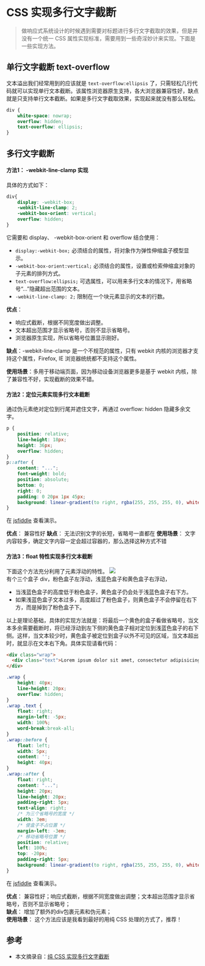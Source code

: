 # CSS 实现多行文字截断
> 做响应式系统设计的时候遇到需要对标题进行多行文字截取的效果，但是并没有一个统一 CSS 属性实现标准，需要用到一些奇淫妙计来实现。下面是一些实现方法。

## 单行文字截断 text-overflow
文本溢出我们经常用到的应该就是 `text-overflow:ellipsis` 了，只需轻松几行代码就可以实现单行文本截断。该属性浏览器原生支持，各大浏览器兼容性好，缺点就是只支持单行文本截断。如果是多行文字截取效果，实现起来就没有那么轻松。
```css
div {
    white-space: nowrap;
    overflow: hidden;
    text-overflow: ellipsis;
}
```

## 多行文字截断
#### 方法1： -webkit-line-clamp 实现
具体的方式如下：
```css
div{
    display: -webkit-box;
    -webkit-line-clamp: 2;
    -webkit-box-orient: vertical;
    overflow: hidden;
}
```
它需要和 display、 -webkit-box-orient 和 overflow 结合使用：
- `display:-webkit-box;` 必须结合的属性，将对象作为弹性伸缩盒子模型显示。
- `-webkit-box-orient:vertical;` 必须结合的属性，设置或检索伸缩盒对象的子元素的排列方式。
- `text-overflow:ellipsis;` 可选属性，可以用来多行文本的情况下，用省略号“…”隐藏超出范围的文本。
- `-webkit-line-clamp: 2;` 限制在一个块元素显示的文本的行数。    

**优点**：
- 响应式截断，根据不同宽度做出调整。
- 文本超出范围才显示省略号，否则不显示省略号。
- 浏览器原生实现，所以省略号位置显示刚好。

**缺点**：-webkit-line-clamp 是一个不规范的属性，只有 webkit 内核的浏览器才支持这个属性，Firefox, IE 浏览器统统都不支持这个属性。

**使用场景**：多用于移动端页面，因为移动设备浏览器更多是基于 webkit 内核，除了兼容性不好，实现截断的效果不错。

#### 方法2：定位元素实现多行文本截断
通过伪元素绝对定位到行尾并遮住文字，再通过 overflow: hidden 隐藏多余文字。
```css
p {
    position: relative;
    line-height: 18px;
    height: 36px;
    overflow: hidden;
}
p::after {
    content: "...";
    font-weight: bold;
    position: absolute;
    bottom: 0;
    right: 0;
    padding: 0 20px 1px 45px;
    background: linear-gradient(to right, rgba(255, 255, 255, 0), white 50%, white);
}
```
在 [jsfiddle](https://jsfiddle.net/lindz/6aqnye4u/2/) 查看演示。

**优点**： 兼容性好
**缺点**： 无法识别文字的长短，省略号一直都在
**使用场景**： 文字内容较多，确定文字内容一定会超过容器的，那么选择这种方式不错

#### 方法3：float 特性实现多行文本截断
下面这个方法充分利用了元素浮动的特性。
![](https://raw.githubusercontent.com/happylindz/blog/master/images/jiequ/6.jpg)    
有个三个盒子 div，粉色盒子左浮动，浅蓝色盒子和黄色盒子右浮动，
- 当浅蓝色盒子的高度低于粉色盒子，黄色盒子仍会处于浅蓝色盒子右下方。
- 如果浅蓝色盒子文本过多，高度超过了粉色盒子，则黄色盒子不会停留在右下方，而是掉到了粉色盒子下。

以上是理论基础，具体的实现方法就是：将最后一个黄色的盒子看做省略号，当文本多余需要截断时，将已经浮动到左下侧的黄色盒子相对定位到浅蓝色盒子的右下侧。这样，当文本较少时，黄色盒子被定位到盒子以外不可见的区域，当文本超出时，就显示在文本右下角。具体实现请看代码：
```html
<div class="wrap">
  <div class="text">Lorem ipsum dolor sit amet, consectetur adipisicing elit. Dignissimos labore sit vel itaque delectus atque quos magnam assumenda quod architecto perspiciatis animi.</div>
</div>
```
```css
.wrap {
    height: 40px;
    line-height: 20px;
    overflow: hidden;
}
.wrap .text {
    float: right;
    margin-left: -5px;
    width: 100%;
    word-break:break-all;
}
.wrap::before {
    float: left;
    width: 5px;
    content: '';
    height: 40px;
}
.wrap::after {
    float: right;
    content: "...";
    height: 20px;
    line-height: 20px;
    padding-right: 5px;
    text-align: right;
    /* 为三个省略号的宽度 */
    width: 3em;
    /* 使盒子不占位置 */
    margin-left: -3em;
    /* 移动省略号位置 */
    position: relative;
    left: 100%;
    top: -20px;
    padding-right: 5px;
    background: linear-gradient(to right, rgba(255, 255, 255, 0), white 50%, white);
}
```
在 [jsfiddle](https://jsfiddle.net/lindz/95h0edp6/35/) 查看演示。

**优点**： 兼容性好；响应式截断，根据不同宽度做出调整；文本超出范围才显示省略号，否则不显示省略号；    
**缺点**： 增加了额外的div包裹元素和伪元素；  
**使用场景**： 这个方法应该是我看到最好的用纯 CSS 处理的方式了，推荐！


## 参考
- 本文摘录自：[纯 CSS 实现多行文字截断](https://github.com/happylindz/blog/issues/12)